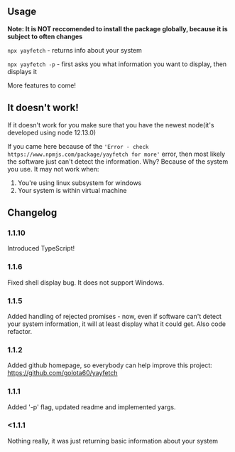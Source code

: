 ## Usage

**Note: It is NOT reccomended to install the package globally, because it is subject to often changes**

```npx yayfetch``` - returns info about your system

```npx yayfetch -p``` - first asks you what information you want to display, then displays it

More features to come!

## It doesn't work!

If it doesn't work for you make sure that you have the newest node(it's developed using node 12.13.0)
  
If you came here because of the ```'Error - check https://www.npmjs.com/package/yayfetch for more'``` error, then most likely the software just can't detect the information. Why? Because of the system you use. It may not work when:

1. You're using linux subsystem for windows
2. Your system is within virtual machine

## Changelog

### 1.1.10 

Introduced TypeScript!

### 1.1.6

Fixed shell display bug. It does not support Windows.

### 1.1.5
Added handling of rejected promises - now, even if software can't detect your system information, it will at least display what it could get. Also code refactor.

### 1.1.2
Added github homepage, so everybody can help improve this project: https://github.com/golota60/yayfetch

### 1.1.1
Added '-p' flag, updated readme and implemented yargs.

### <1.1.1

Nothing really, it was just returning basic information about your system
